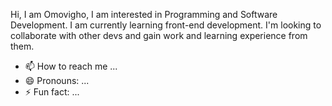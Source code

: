 Hi, I am Omovigho,
I am interested in Programming and Software Development.
I am currently learning front-end development.
I'm looking to collaborate with other devs and gain work and learning experience from them.
- 📫 How to reach me ...
- 😄 Pronouns: ...
- ⚡ Fun fact: ...

<!---
Omovigho17/Omovigho17 is a ✨ special ✨ repository because its `README.md` (this file) appears on your GitHub profile.
You can click the Preview link to take a look at your changes.
--->
